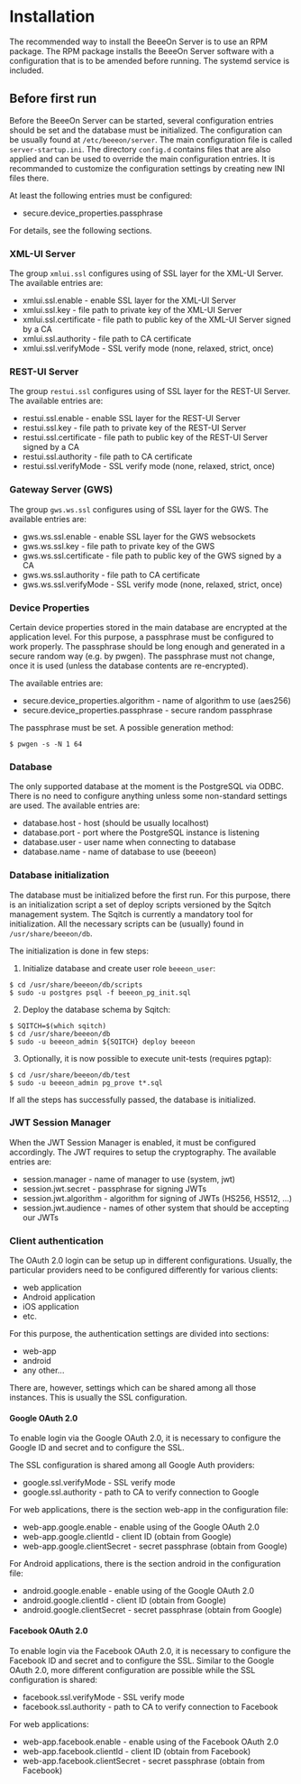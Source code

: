 # Installation

The recommended way to install the BeeeOn Server is to use an RPM package.
The RPM package installs the BeeeOn Server software with a configuration
that is to be amended before running. The systemd service is included.

## Before first run

Before the BeeeOn Server can be started, several configuration entries should
be set and the database must be initialized. The configuration can be usually
found at `/etc/beeeon/server`. The main configuration file is called `server-startup.ini`.
The directory `config.d` contains files that are also applied and can be used to
override the main configuration entries. It is recommanded to customize the
configuration settings by creating new INI files there.

At least the following entries must be configured:

* secure.device_properties.passphrase

For details, see the following sections.

### XML-UI Server

The group `xmlui.ssl` configures using of SSL layer for the XML-UI Server.
The available entries are:

* xmlui.ssl.enable - enable SSL layer for the XML-UI Server
* xmlui.ssl.key - file path to private key of the XML-UI Server
* xmlui.ssl.certificate - file path to public key of the XML-UI Server signed by a CA
* xmlui.ssl.authority - file path to CA certificate
* xmlui.ssl.verifyMode - SSL verify mode (none, relaxed, strict, once)

### REST-UI Server

The group `restui.ssl` configures using of SSL layer for the REST-UI Server.
The available entries are:

* restui.ssl.enable - enable SSL layer for the REST-UI Server
* restui.ssl.key - file path to private key of the REST-UI Server
* restui.ssl.certificate - file path to public key of the REST-UI Server signed by a CA
* restui.ssl.authority - file path to CA certificate
* restui.ssl.verifyMode - SSL verify mode (none, relaxed, strict, once)

### Gateway Server (GWS)

The group `gws.ws.ssl` configures using of SSL layer for the GWS.
The available entries are:

* gws.ws.ssl.enable - enable SSL layer for the GWS websockets
* gws.ws.ssl.key - file path to private key of the GWS
* gws.ws.ssl.certificate - file path to public key of the GWS signed by a CA
* gws.ws.ssl.authority - file path to CA certificate
* gws.ws.ssl.verifyMode - SSL verify mode (none, relaxed, strict, once)

### Device Properties

Certain device properties stored in the main database are encrypted at the
application level. For this purpose, a passphrase must be configured to
work properly. The passphrase should be long enough and generated in a
secure random way (e.g. by pwgen). The passphrase must not change, once
it is used (unless the database contents are re-encrypted).

The available entries are:

* secure.device_properties.algorithm - name of algorithm to use (aes256)
* secure.device_properties.passphrase - secure random passphrase

The passphrase must be set. A possible generation method:

```
$ pwgen -s -N 1 64
```

### Database

The only supported database at the moment is the PostgreSQL via ODBC.
There is no need to configure anything unless some non-standard settings
are used. The available entries are:

* database.host - host (should be usually localhost)
* database.port - port where the PostgreSQL instance is listening
* database.user - user name when connecting to database
* database.name - name of database to use (beeeon)

### Database initialization

The database must be initialized before the first run. For this purpose,
there is an initialization script a set of deploy scripts versioned by
the Sqitch management system. The Sqitch is currently a mandatory tool
for initialization. All the necessary scripts can be (usually) found in
`/usr/share/beeeon/db`.

The initialization is done in few steps:

1. Initialize database and create user role `beeeon_user`:

```
$ cd /usr/share/beeeon/db/scripts
$ sudo -u postgres psql -f beeeon_pg_init.sql
```

2. Deploy the database schema by Sqitch:

```
$ SQITCH=$(which sqitch)
$ cd /usr/share/beeeon/db
$ sudo -u beeeon_admin ${SQITCH} deploy beeeon
```

3. Optionally, it is now possible to execute unit-tests (requires pgtap):

```
$ cd /usr/share/beeeon/db/test
$ sudo -u beeeon_admin pg_prove t*.sql
```

If all the steps has successfully passed, the database is initialized.

### JWT Session Manager

When the JWT Session Manager is enabled, it must be configured accordingly.
The JWT requires to setup the cryptography. The available entries are:

* session.manager - name of manager to use (system, jwt)
* session.jwt.secret - passphrase for signing JWTs
* session.jwt.algorithm - algorithm for signing of JWTs (HS256, HS512, ...)
* session.jwt.audience - names of other system that should be accepting our JWTs

### Client authentication

The OAuth 2.0 login can be setup up in different configurations. Usually, the
particular providers need to be configured differently for various clients:

* web application
* Android application
* iOS application
* etc.

For this purpose, the authentication settings are divided into sections:

* web-app
* android
* any other...

There are, however, settings which can be shared among all those instances.
This is usually the SSL configuration.

#### Google OAuth 2.0

To enable login via the Google OAuth 2.0, it is necessary to configure the
Google ID and secret and to configure the SSL.

The SSL configuration is shared among all Google Auth providers:

* google.ssl.verifyMode - SSL verify mode
* google.ssl.authority - path to CA to verify connection to Google

For web applications, there is the section web-app in the configuration file:

* web-app.google.enable - enable using of the Google OAuth 2.0
* web-app.google.clientId - client ID (obtain from Google)
* web-app.google.clientSecret - secret passphrase (obtain from Google)

For Android applications, there is the section android in the configuration file:

* android.google.enable - enable using of the Google OAuth 2.0
* android.google.clientId - client ID (obtain from Google)
* android.google.clientSecret - secret passphrase (obtain from Google)

#### Facebook OAuth 2.0

To enable login via the Facebook OAuth 2.0, it is necessary to configure the
Facebook ID and secret and to configure the SSL. Similar to the Google OAuth 2.0,
more different configuration are possible while the SSL configuration is shared:

* facebook.ssl.verifyMode - SSL verify mode
* facebook.ssl.authority - path to CA to verify connection to Facebook

For web applications:

* web-app.facebook.enable - enable using of the Facebook OAuth 2.0
* web-app.facebook.clientId - client ID (obtain from Facebook)
* web-app.facebook.clientSecret - secret passphrase (obtain from Facebook)
